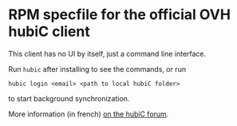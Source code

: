# RPM specfile for the official OVH hubiC client

This client has no UI by itself, just a command line interface.

Run `hubic` after installing to see the commands, or run

```
hubic login <email> <path to local hubiC folder>
```

to start background synchronization.

More information (in french) [on the hubiC forum](https://forums.hubic.com/showthread.php?230-hubic-Linux-sortie-de-la-version-b%EAta).
